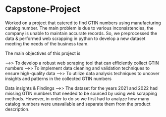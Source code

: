 # Capstone-Project

Worked on a project that catered to find GTIN numbers using manufacturing catalog number. The main problem is due to various inconsistencies, 
the company is unable to maintain accurate records. So, we preprocessed the data & performed web scrapping in python to develop a new dataset 
meeting the needs of the business team.

The main objectives of this project is 

-->> To develop a robust web scraping tool that can efficiently collect GTIN numbers
-->> To implement data cleaning and validation techniques to ensure high-quality data
-->> To utilize data analysis techniques to uncover insights and patterns in the collected GTIN numbers

Data insights & Findings 
-->> The dataset for the years 2021 and 2022 had missing GTIN numbers that needed to be sourced by using web scrapping methods. 
However, in order to do so we first had to analyze how many catalog numbers were unavailable and separate them from the product description. 






